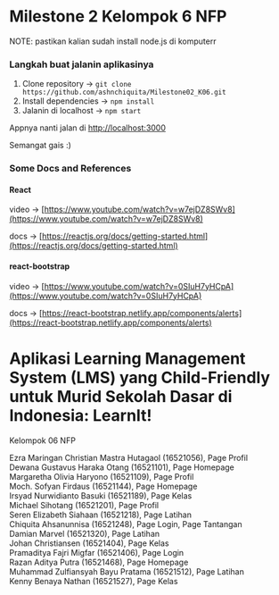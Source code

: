 # Milestone 2 Kelompok 6 NFP

NOTE: pastikan kalian sudah install node.js di komputerr

### Langkah buat jalanin aplikasinya

1. Clone repository -> `git clone https://github.com/ashnchiquita/Milestone02_K06.git`
2. Install dependencies -> `npm install`
3. Jalanin di localhost -> `npm start`

Appnya nanti jalan di [http://localhost:3000](http://localhost:3000)

Semangat gais :)

### Some Docs and References

#### React

video -> [https://www.youtube.com/watch?v=w7ejDZ8SWv8](https://www.youtube.com/watch?v=w7ejDZ8SWv8)

docs -> [https://reactjs.org/docs/getting-started.html](https://reactjs.org/docs/getting-started.html)

#### react-bootstrap

video -> [https://www.youtube.com/watch?v=0SIuH7yHCpA](https://www.youtube.com/watch?v=0SIuH7yHCpA)

docs -> [https://react-bootstrap.netlify.app/components/alerts](https://react-bootstrap.netlify.app/components/alerts)

# Aplikasi Learning Management System (LMS) yang Child-Friendly untuk Murid Sekolah Dasar di Indonesia: LearnIt!

Kelompok 06 NFP

Ezra Maringan Christian Mastra Hutagaol (16521056), Page Profil <br />
Dewana Gustavus Haraka Otang (16521101), Page Homepage <br />
Margaretha Olivia Haryono (16521109), Page Profil <br />
Moch. Sofyan Firdaus (16521144), Page Homepage <br />
Irsyad Nurwidianto Basuki (16521189), Page Kelas <br />
Michael Sihotang (16521201), Page Profil <br />
Seren Elizabeth Siahaan (16521218), Page Latihan <br />
Chiquita Ahsanunnisa (16521248), Page Login, Page Tantangan <br />
Damian Marvel (16521320), Page Latihan <br />
Johan Christiansen (16521404), Page Kelas <br />
Pramaditya Fajri Migfar (16521406), Page Login <br />
Razan Aditya Putra (16521468), Page Homepage <br />
Muhammad Zulfiansyah Bayu Pratama (16521512), Page Latihan <br />
Kenny Benaya Nathan (16521527), Page Kelas <br />
